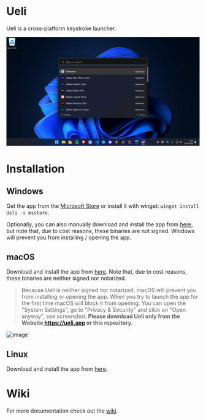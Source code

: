 # Ueli

Ueli is a cross-platform keystroke launcher.

![Screenshot Dark Windows](docs/screenshot-windows-dark.png)

# Installation

## Windows

Get the app from the [Microsoft Store](https://www.microsoft.com/store/productId/9PK44N42B2G7?ocid=pdpshare) or install it with winget: `winget install Ueli -s msstore`.

Optionally, you can also manually download and install the app from [here](https://github.com/oliverschwendener/ueli/releases/latest), but note that, due to cost reasons, these binaries are not signed. Windows will prevent you from installing / opening the app.

## macOS

Download and install the app from [here](https://github.com/oliverschwendener/ueli/releases/latest). Note that, due to cost reasons, these binaries are neither signed nor notarized.

> Because Ueli is neither signed nor notarized, macOS will prevent you from installing or opening the app. When you try to launch the app for the first time macOS will block it from opening. You can open the "System Settings", go to "Privacy & Security" and click on "Open anyway", see screenshot. **Please download Ueli only from the Website https://ueli.app or this repository.**

![image](https://github.com/user-attachments/assets/c73ddf79-35cf-4098-8beb-19cad89b27e6)

## Linux

Download and install the app from [here](https://github.com/oliverschwendener/ueli/releases/latest).

# Wiki

For more documentation check out the [wiki](https://github.com/oliverschwendener/ueli/wiki).
